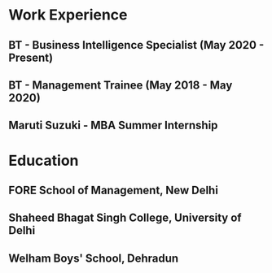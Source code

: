 # Work Experience
## BT - Business Intelligence Specialist (May 2020 - Present)
## BT - Management Trainee (May 2018 - May 2020)
## Maruti Suzuki - MBA Summer Internship

# Education
## FORE School of Management, New Delhi
## Shaheed Bhagat Singh College, University of Delhi
## Welham Boys' School, Dehradun
